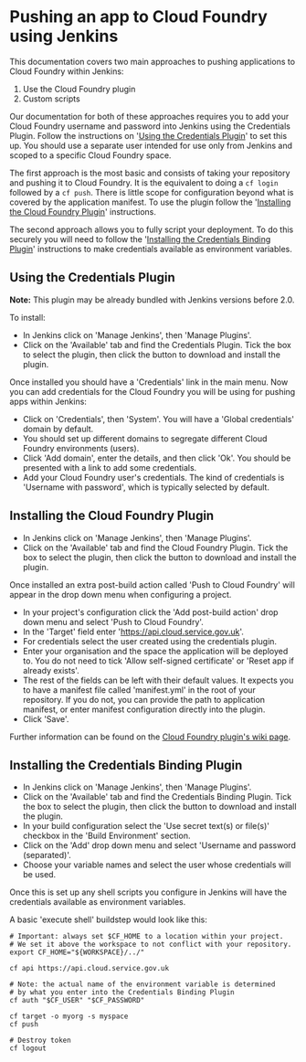 # Pushing an app to Cloud Foundry using Jenkins

This documentation covers two main approaches to pushing applications to Cloud Foundry within Jenkins:

1. Use the Cloud Foundry plugin
1. Custom scripts

Our documentation for both of these approaches requires you to add your Cloud Foundry username and password into Jenkins using the Credentials Plugin. Follow the instructions on '[Using the Credentials Plugin](/deploying_apps/jenkins/#using-the-credentials-plugin)' to set this up. You should use a separate user intended for use only from Jenkins and scoped to a specific Cloud Foundry space.

The first approach is the most basic and consists of taking your repository and pushing it to Cloud Foundry. It is the equivalent to doing a `cf login` followed by a `cf push`. There is little scope for configuration beyond what is covered by the application manifest. To use the plugin follow the '[Installing the Cloud Foundry Plugin](/deploying_apps/jenkins/#installing-the-cloud-foundry-plugin)' instructions.

The second approach allows you to fully script your deployment. To do this securely you will need to follow the '[Installing the Credentials Binding Plugin](/deploying_apps/jenkins/#installing-the-credentials-binding-plugin)' instructions to make credentials available as environment variables.

## Using the Credentials Plugin

**Note:** This plugin may be already bundled with Jenkins versions before 2.0.

To install:

* In Jenkins click on 'Manage Jenkins', then 'Manage Plugins'.
* Click on the 'Available' tab and find the Credentials Plugin. Tick the box to select the plugin, then click the button to download and install the plugin.

Once installed you should have a 'Credentials' link in the main menu. Now you can add credentials for the Cloud Foundry you will be using for pushing apps within Jenkins:

* Click on 'Credentials', then 'System'. You will have a 'Global credentials' domain by default.
* You should set up different domains to segregate different Cloud Foundry environments (users).
* Click 'Add domain', enter the details, and then click 'Ok'. You should be presented with a link to add some credentials.
* Add your Cloud Foundry user's credentials. The kind of credentials is 'Username with password', which is typically selected by default.

## Installing the Cloud Foundry Plugin

* In Jenkins click on 'Manage Jenkins', then 'Manage Plugins'.
* Click on the 'Available' tab and find the Cloud Foundry Plugin. Tick the box to select the plugin, then click the button to download and install the plugin.

Once installed an extra post-build action called 'Push to Cloud Foundry' will appear in the drop down menu when configuring a project.

* In your project's configuration click the 'Add post-build action' drop down menu and select 'Push to Cloud Foundry'.
* In the 'Target' field enter 'https://api.cloud.service.gov.uk'.
* For credentials select the user created using the credentials plugin.
* Enter your organisation and the space the application will be deployed to. You do not need to tick 'Allow self-signed certificate' or 'Reset app if already exists'.
* The rest of the fields can be left with their default values. It expects you to have a manifest file called 'manifest.yml' in the root of your repository. If you do not, you can provide the path to application manifest, or enter manifest configuration directly into the plugin.
* Click 'Save'.

Further information can be found on the [Cloud Foundry plugin's wiki page](https://wiki.jenkins-ci.org/display/JENKINS/Cloud+Foundry+Plugin).

## Installing the Credentials Binding Plugin

* In Jenkins click on 'Manage Jenkins', then 'Manage Plugins'.
* Click on the 'Available' tab and find the Credentials Binding Plugin. Tick the box to select the plugin, then click the button to download and install the plugin.
* In your build configuration select the 'Use secret text(s) or file(s)' checkbox in the 'Build Environment' section.
* Click on the 'Add' drop down menu and select 'Username and password (separated)'.
* Choose your variable names and select the user whose credentials will be used.

Once this is set up any shell scripts you configure in Jenkins will have the credentials available as environment variables.

A basic 'execute shell' buildstep would look like this:

```
# Important: always set $CF_HOME to a location within your project.
# We set it above the workspace to not conflict with your repository.
export CF_HOME="${WORKSPACE}/../"

cf api https://api.cloud.service.gov.uk

# Note: the actual name of the environment variable is determined
# by what you enter into the Credentials Binding Plugin
cf auth "$CF_USER" "$CF_PASSWORD"

cf target -o myorg -s myspace
cf push

# Destroy token
cf logout
```

